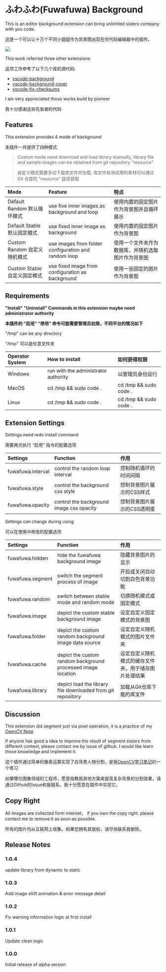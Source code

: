 # ふわふわ(Fuwafuwa) Background

This is an editor background extension can bring unlimited sisters company with you code.

这是一个可以让十万个不同小姐姐作为背景图出现在你代码编辑器中的插件。

![](https://github.com/AlanLi7991/fuwafuwa-background/blob/master/resource/gif/sample.gif?raw=true)

This work referred three other extensions:

这项工作参考了以下几个库的源代码:

* [vscode-background](https://github.com/shalldie/vscode-background)
* [vscode-background-cover](https://github.com/vscode-extension/vscode-background-cover)
* [vscode-fix-checksums](https://github.com/lehni/vscode-fix-checksums)

I am very appreciated those works build by pioneer

我十分感谢这些先驱者的代码

## Features

This extension provides 4 mode of background

本插件一共提供了四种模式

> Custom mode need download and load library manually, library file and sample images can be obtained from git repository "resource"

> 自定义模式需要手动下载库文件并加载, 库文件和测试用的素材可以通过 Git 仓库的 "resource" 路径获取

| Mode    | Feature    | 特点 |
| :------------ | :------------ | :------------ |
| Default Random 默认循环模式 | use five inner images as background and loop | 使用内置的固定图片作为背景图并且循环展示 |
| Default Stable 默认固定模式 | use fixed inner image as background | 使用内置的固定图片作为背景图 |
| Custom Random 自定义随机模式 | use images from folder configuration and random loop | 使用一个文件夹作为数据库，并随机选取图片作为背景图 |
| Custom Stable 自定义固定模式 | use fixed image from configuration as background | 使用一张固定的图片作为背景图 |


## Requirements

**"Install" "Uninstall" Commands in this extension maybe need administrator authority**

**本插件的 “启用” “停用” 命令可能需要管理员权限，不同平台的情况如下**

"/tmp" can be any directory

"/tmp" 可以是任意文件夹

| Operator System    | How to install   | 如何获得权限   |
| :------------ | :------------ | :------------ |
| Windows   | run with the administrator authority | 以管理员身份运行 |
| MacOS     | cd /tmp && sudo code .  | cd /tmp && sudo code .    |
| Linux     | cd /tmp && sudo code .  | cd /tmp && sudo code .    |

## Extension Settings

Settings need redo install command

需要再次执行 “启用” 指令的配置选项

| Settings    |  Function   |  作用   |
| :------------ | :------------ | :------------ |
| fuwafuwa.interval | control the random loop interval | 控制随机循环的时间间隔 |
| fuwafuwa.style    | control the background css style | 控制背景图片展示的CSS样式 |
| fuwafuwa.opacity  | control the background image css opacity | 控制背景图片展示的CSS透明度 |

Settings can change during using

可以在使用中修改的配置选项

| Settings    |  Function   |  作用   |
| :------------ | :------------ | :------------ |
| fuwafuwa.hidden   | hide the fuwafuwa background image          | 隐藏背景图片的显示 |
| fuwafuwa.segment  | switch the segment process of image         | 开启或关闭自动切割白色背景功能 |
| fuwafuwa.random   | switch between stable mode and random mode  | 切换随机模式或固定模式    |
| fuwafuwa.image    | depict the custom stable background image   | 设定自定义固定模式的背景图 |
| fuwafuwa.folder   | depict the custom random background image data source | 设定自定义随机模式的图片文件夹 |
| fuwafuwa.cache    | depict the custom random background processed image location | 设定自定义随机模式的缓存文件夹，用于储存图片处理结果 |
| fuwafuwa.library  | depict load the library file downloaded from git repository | 加载从Git仓库下载的库文件 |

## Discussion

This extension did segment just via pixel operation, it is a practice of my [OpenCV Note](https://github.com/AlanLi7991/opencv-turtorial-notes)

If anyone has good a idea to improve the result of segment sisters from different context, please contact me by issue of github. I would like learn those knowledge and implement it.

这个插件通过简单的像素运算实现了白背景人物分割，是我[OpenCV学习笔记](https://github.com/AlanLi7991/opencv-turtorial-notes)的一个练习

如果哪位图像领域的工程师，愿意指教我其他方案来提高复杂背景的分割效果，请通过Github的issue和我联系，我十分愿意在插件中实现它。

## Copy Right

All images are collected form internet， if you own the copy right. please contact me to remove it as soon as possible.

所有的图片均从互联网上收集，如果您拥有其版权，请尽快联系我删除。

## Release Notes

### 1.0.4

update library from dynamic to static

### 1.0.3

Add image shift animation & error message detail

### 1.0.2

Fix warning information logic at first install

### 1.0.1

Update clean logic

### 1.0.0

Initial release of alpha version

